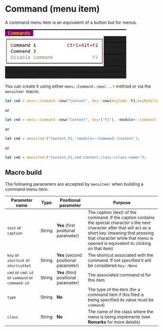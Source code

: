 # Command (menu item)

 A command menu item is an equivalent of a button but for menus. 
 
 <img src="img/command.png" width=400/>
 
 You can create it using either `menu::Command::new(...)` method or via the `menuitem!` macro.

 ```rs
 let cmd = menu::Command::new("Content", Key::new(KeyCode::F1,KeyModifier::None), <module>::Command::Content);
 ```
 or
 ```rs
 let cmd = menu::Command::new("Content", key!("F1"), <module>::Command::Content);
 ```
 or
 ```rs
 let cmd = menuitem!("Content,F1,'<module>::Command::Content');
 ```
 or
 ```rs
 let cmd = menuitem!("Content,F1,cmd:Content,class:<class-name>");
 ```

## Macro build

The following parameters are accepted by `menuitem!` when building a command menu item:

| Parameter name                                 | Type   | Positional parameter                  | Purpose                                                                                                                                                                                                                                            |
| ---------------------------------------------- | ------ | ------------------------------------- | -------------------------------------------------------------------------------------------------------------------------------------------------------------------------------------------------------------------------------------------------- |
| `text` or `caption`                            | String | **Yes** (first postional parameter)   | The caption (text) of the command. If the caption contains the special character `&` the next character after that will act as a short key (meaning that pressing that character while that menu is opened is equivalent to clicking on that item) |
| `key` or `shortcut` or `shortcutket`           | String | **Yes** (second positional parameter) | The shortcut associated with the command. If not specified it will be considered `Key::None`                                                                                                                                                       |
| `cmd` or `cmd-id` or `command` or `command-id` | String | **Yes** (third positional parameter)  | The associated command id for this item                                                                                                                                                                                                            |
| `type`                                         | String | **No**                                | The type of the item (for a command item if this filed is being specified its value must be `command`)                                                                                                                                             |
| `class`                                        | String | **No**                                | The name of the class where the menu is being implements (see **Remarks** for more details)                                                                                                                                                        |
